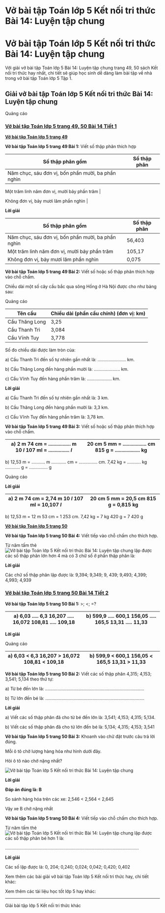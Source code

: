 # Vở bài tập Toán lớp 5 Kết nối tri thức Bài 14: Luyện tập chung

# Vở bài tập Toán lớp 5 Kết nối tri thức Bài 14: Luyện tập chung

Với giải vở bài tập Toán lớp 5 Bài 14: Luyện tập chung trang 49, 50 sách Kết nối tri thức hay nhất, chi tiết sẽ giúp học sinh dễ dàng làm bài tập về nhà trong vở bài tập Toán lớp 5 Tập 1.

## Giải vở bài tập Toán lớp 5 Kết nối tri thức Bài 14: Luyện tập chung

Quảng cáo

### [**Vở bài tập Toán lớp 5 trang 49, 50 Bài 14 Tiết 1**](https://vietjack.com/vbt-toan-5-kn/bai-14-tiet-1-trang-49-tap-1.jsp)

[**Vở bài tập Toán lớp 5 trang 49**](https://vietjack.com/vbt-toan-5-kn/vbt-toan-lop-5-trang-49-tap-1.jsp)

**Vở bài tập Toán lớp 5 trang 49 Bài 1:** Viết số thập phân thích hợp 

Số thập phân gồm |  Số thập phân  
---|---  
Năm chục, sáu đơn vị, bốn phần mười, ba phần nghìn |    
  
Một trăm linh năm đơn vị, mười bảy phần trăm |    
  
Không đơn vị, bảy mươi lăm phần nghìn |    
  
  
**Lời giải**

Số thập phân gồm |  Số thập phân  
---|---  
Năm chục, sáu đơn vị, bốn phần mười, ba phần nghìn |  56,403  
Một trăm linh năm đơn vị, mười bảy phần trăm |  105,17  
Không đơn vị, bảy mươi lăm phần nghìn |  0,075  
  
**Vở bài tập Toán lớp 5 trang 49 Bài 2:** Viết số hoặc số thập phân thích hợp vào chỗ chấm.

Chiều dài một số cây cầu bắc qua sông Hồng ở Hà Nội được cho như bảng sau:

Quảng cáo

Tên cầu |  Chiều dài (phần cầu chính) (đơn vị: km)  
---|---  
Cầu Thăng Long |  3,25  
Cầu Thanh Trì |  3,084  
Cầu Vĩnh Tuy |  3,778  
  
Số đo chiều dài được làm tròn của:

a) Cầu Thanh Trì đến số tự nhiên gần nhất là: ....................... km.

b) Cầu Thăng Long đến hàng phần mười là: ..................... km.

c) Cầu Vĩnh Tuy đến hàng phần trăm là: .................... km.

**Lời giải**

a) Cầu Thanh Trì đến số tự nhiên gần nhất là: 3 km.

b) Cầu Thăng Long đến hàng phần mười là: 3,3 km.

c) Cầu Vĩnh Tuy đến hàng phần trăm là: 3,78 km.

**Vở bài tập Toán lớp 5 trang 49 Bài 3:** Viết số hoặc số thập phân thích hợp vào chỗ chấm.

a) 2 m 74 cm = ................. m 10 _l_ 107 ml = ................ _l_ |  20 cm 5 mm = .................. cm 815 g = ................... kg  
---|---  
b) 12,53 m = ........... m ............ cm = ............... cm. 7,42 kg = ........... kg ............ g = ............... g  
  
Quảng cáo

**Lời giải**

a) 2 m 74 cm = 2,74 m 10 _l_ 107 ml = 10,107 _l_ |  20 cm 5 mm = 20,5 cm 815 g = 0,815 kg  
---|---  
b) 12,53 m = 12 m 53 cm = 1 253 cm. 7,42 kg = 7 kg 420 g = 7 420 g  
  
[**Vở bài tập Toán lớp 5 trang 50**](https://vietjack.com/vbt-toan-5-kn/vbt-toan-lop-5-trang-50-tap-1.jsp)

**Vở bài tập Toán lớp 5 trang 50 Bài 4:** Viết tiếp vào chỗ chấm cho thích hợp.

Từ năm tấm thẻ ![Vở bài tập Toán lớp 5 Kết nối tri thức Bài 14: Luyện tập chung](https://vietjack.com/vbt-toan-5-kn/images/bai-14-luyen-tap-chung.PNG) lập được các số thập phân lớn hơn 4 mà có 3 chữ số ở phần thập phân là:

**Lời giải**

Các chữ số thập phân lập được là: 9,394; 9,349; 9, 439; 9,493; 4,399; 4,993; 4,939

### [**Vở bài tập Toán lớp 5 trang 50 Bài 14 Tiết 2**](https://vietjack.com/vbt-toan-5-kn/bai-14-tiet-2-trang-50-tap-1.jsp)

**Vở bài tập Toán lớp 5 trang 50 Bài 1:** >; <; =?

a) 6,03 ..... 6,3 16,207 ..... 16,072 108,81 ..... 109,18 |  b) 599,9 ..... 600,1 156,05 ..... 165,5 13,31 ..... 11,33  
---|---  
  
**Lời giải**

Quảng cáo

a) 6,03 < 6,3 16,207 > 16,072 108,81 < 109,18 |  b) 599,9 < 600,1 156,05 < 165,5 13,31 > 11,33  
---|---  
  
**Vở bài tập Toán lớp 5 trang 50 Bài 2:** Viết các số thập phân 4,315; 4,153; 3,541; 5,134 theo thứ tự:

a) Từ bé đến lớn là: ................................................................................

b) Từ lớn đến bé là: ................................................................................

**Lời giải**

a) Viết các số thập phân đã cho từ bé đến lớn là: 3,541; 4,153; 4,315; 5,134.

b) Viết các số thập phân đã cho từ lớn đến bé là: 5,134; 4,315; 4,153; 3,541

**Vở bài tập Toán lớp 5 trang 50 Bài 3:** Khoanh vào chữ đặt trước câu trả lời đúng.

Mỗi ô tô chở lượng hàng hóa như hình dưới đây.

Hỏi ô tô nào chở nặng nhất?

![Vở bài tập Toán lớp 5 Kết nối tri thức Bài 14: Luyện tập chung](https://vietjack.com/vbt-toan-5-kn/images/bai-14-luyen-tap-chung-a.PNG)

**Lời giải**

**Đáp án đúng là: B**

So sánh hàng hóa trên các xe: 2,546 < 2,564 < 2,645

Vậy xe B chở nặng nhất

**Vở bài tập Toán lớp 5 trang 50 Bài 4:** Viết tiếp vào chỗ chấm cho thích hợp.

Từ năm tấm thẻ ![Vở bài tập Toán lớp 5 Kết nối tri thức Bài 14: Luyện tập chung](https://vietjack.com/vbt-toan-5-kn/images/bai-14-luyen-tap-chung-1a.PNG) lập được các số thập phân bé hơn 1 là:

............................................................................................................

**Lời giải**

Các số lập được là: 0, 204; 0,240; 0,024; 0,042; 0,420; 0,402

Xem thêm các bài giải vở bài tập Toán lớp 5 Kết nối tri thức hay, chi tiết khác:

Xem thêm các tài liệu học tốt lớp 5 hay khác:

* * *

Giải bài tập lớp 5 Kết nối tri thức khác
